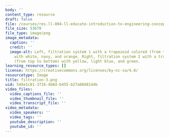 ```yaml
---
body: ''
content_type: resource
draft: false
file: /courses/res.ll-004-ll-educate-introduction-to-engineering-concepts-spring-2022/filtration-3.png
file_size: 53670
file_type: image/png
image_metadata:
  caption: ''
  credit: ''
  image-alt: Left, filtration system 1 with a trapezoid colored (from top to bottom)
    with white, navy, and orange. Right, filtration system 2 with a trapezoid colored
    (from top to bottom) with yellow, light blue, and green.
learning_resource_types: []
license: https://creativecommons.org/licenses/by-nc-sa/4.0/
resourcetype: Image
title: filtration-3.png
uid: 548a1c81-3716-4b8d-b455-b27a00d8144b
video_files:
  video_captions_file: ''
  video_thumbnail_file: ''
  video_transcript_file: ''
video_metadata:
  video_speakers: ''
  video_tags: ''
  youtube_description: ''
  youtube_id: ''
---
```

